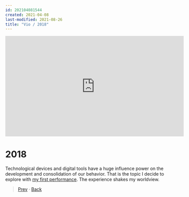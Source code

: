 ```yaml
---
id: 202104081544
created: 2021-04-08
last-modified: 2021-08-26
title: "Vio / 2018"
---
```

<iframe width="560" height="315" src="https://www.youtube.com/embed/playlist?list=PLS52VhiWnrkHFd0tD7r7ZLRTBtWdYWifQ" title="YouTube video player" frameborder="0" allow="accelerometer; autoplay; clipboard-write; encrypted-media; gyroscope; picture-in-picture" allowfullscreen></iframe>

# 2018

Technological devices and digital tools have a huge influence power on the development and consolidation of our behavior. That is the topic I decide to explore with [my first performance]([[202103150141]]). The experience shakes my worldview.

>[Prev]([[202104081543]]) · [Back]([[202104071256]])